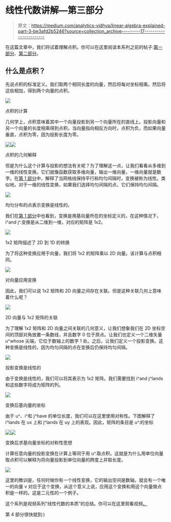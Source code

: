 # 线性代数讲解—第三部分

> 原文：<https://medium.com/analytics-vidhya/linear-algebra-explained-part-3-be3afd2b5246?source=collection_archive---------17----------------------->

在这篇文章中，我们将试着理解点积。你可以在这里阅读本系列之前的帖子:[第一部分](https://link.medium.com/SZq8iEVgZ3)、[第二部分](https://link.medium.com/Tnjphys1Z3)。

## 什么是点积？

先说点积的标准定义。我们取两个相同长度的向量，然后将每对坐标相乘。然后将这些相加，得到两个向量的点积。

![](img/ed60c53a75ad87417e6d42f73c242cf9.png)

点积的计算

几何学上，点积意味着其中一个向量投影到另一个向量所在的直线上。投影向量和另一个向量的长度相乘得到点积。当向量指向相反方向时，点积为负，而如果向量垂直，点积为零，因为投影长度为零。

![](img/fa53e26f1618403ea6ffae84ab0bacdd.png)![](img/d636d2c2f56e2bb36e34b8b95011e8cd.png)

点积的几何解释

但是为什么这个计算与投影的想法有关呢？为了理解这一点，让我们看看从多维到一维的线性变换。它们就像函数获取多维向量，输出一维向量，一维向量就是数字。在[第 1 部分](https://link.medium.com/SZq8iEVgZ3)中，解释了当网格线保持平行和均匀间隔时，变换被称为线性。类似地，对于一维的线性变换，如果我们选择均匀间隔的点，它们保持均匀间隔。

![](img/19d0b1600d92ed420635388178be6b4a.png)

均匀分布的点表示变换是线性的。

我们在[第 1 部分](https://link.medium.com/SZq8iEVgZ3)中也看到，变换是用基向量所在的坐标定义的，在这种情况下，i^and j^.变换是从二维到一维，对应的矩阵是 1x2。

![](img/e7e6abea8de1e08535d891b0a9bce283.png)

1x2 矩阵描述了 2D 到 1D 的转换

为了将这种变换应用于向量，我们将 1x2 的矩阵乘以 2D 向量。该计算与点积相同。

![](img/ae391c391070196ae83d3fdfac988401.png)

对向量应用变换

因此，我们可以说 1x2 矩阵和 2D 向量之间存在关联。但是这种关联几何上意味着什么呢？

![](img/201d64e52c11ebbb488a050295d823fe.png)

2D 向量与 1x2 矩阵的关联

为了理解 1x2 矩阵和 2D 向量之间关联的几何意义，让我们想象我们在 2D 坐标空间的顶部对角放置一条数线，并且数字 0 位于原点。让我们也定义一个二维矢量 u^whose 尖端，它位于数轴上的数字 1 处。之后，让我们定义一个投影变换。这种变换是线性的，因为均匀间隔的点在变换后仍保持均匀间隔。

![](img/4a974540662646cf1817d8a9211135a6.png)

投影变换是线性的

由于变换是线性的，我们可以将其表示为 1x2 矩阵。我们需要找到 i^and j^lands 和这些数字将成为矩阵的列。

![](img/cafdfaef8bf2e840afc1a8c679d1ece0.png)

变换后基向量的坐标

由于 u^、i^和 j^have 的单位长度，我们可以在这里使用对称性。下图解释了 i^lands 在 ux 上和 j^lands 在 uy 上的表现。因此，矩阵的条目是 u^.的坐标

![](img/cc0db972dea3a4ca19802c3a0a8e7c97.png)![](img/6b51cf2f1fad41d5405075abfe91186a.png)

变换后求基向量坐标的对称性思想

计算任意向量的投影变换在计算上等同于用 u^.取点积。这就是为什么用单位向量取点积可以解释为将向量投影到单位向量的跨度上并取长度。

![](img/60a22173b36830a374e51bbba02fe9fd.png)

这里的教训是，任何时候你有一个线性变换，它的输出空间是数轴，就会有一个唯一的向量 v 对应于这个变换，从这个意义上说，应用这个变换和用这个向量做点积是一样的。这是二元性的一个例子。

这个系列是视频系列“线性代数的本质”的总结。你可以在这里观看视频[。](https://youtu.be/kjBOesZCoqc)

第 4 部分很快就到:)